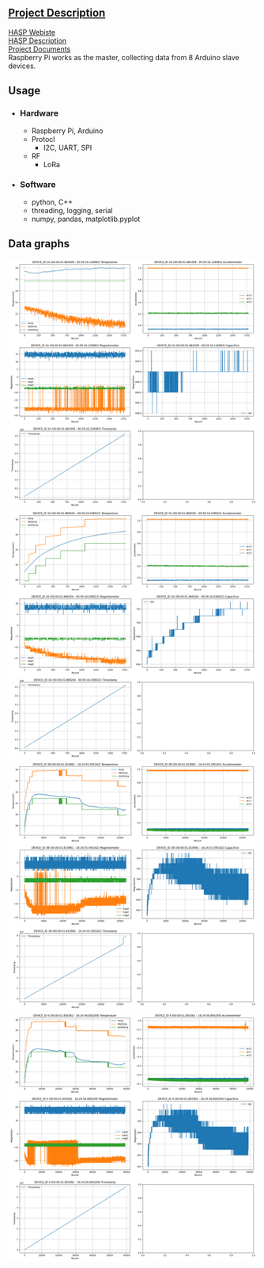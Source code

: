 ## [Project Description](https://laspace.lsu.edu/hasp/documents/presentations/HASP_AHAC_June11_v061611.pdf)
[HASP Webiste](https://laspace.lsu.edu/hasp/)  
[HASP Description](https://laspace.lsu.edu/hasp/documents/presentations/HASP_AHAC_June11_v061611.pdf)  
[Project Documents](/doc/HASP_AHAC_June11_v061611.pdf)  
Raspberry Pi works as the master, collecting data from 8 Arduino slave devices.  

## Usage
- ### Hardware
    - Raspberry Pi, Arduino
    - Protocl
        - I2C, UART, SPI
    - RF
        - LoRa
- ### Software
    - python, C++
    - threading, logging, serial
    - numpy, pandas, matplotlib.pyplot
## Data graphs
<picture>
<img alt="DEVICE_ID_2A.png" src="DataGraph/DEVICE_ID_2A.png">
</picture>
<picture>
<img alt="DEVICE_ID_3A.png" src="DataGraph/DEVICE_ID_3A.png">
</picture>
<picture>
<img alt="DEVICE_ID_3B.png" src="DataGraph/DEVICE_ID_3B.png">
</picture>
<picture>
<img alt="DEVICE_ID_4.png" src="DataGraph/DEVICE_ID_4.png">
</picture>
